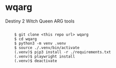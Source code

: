 # wqarg
Destiny 2 Witch Queen ARG tools
```

    $ git clone <this repo url> wqarg
    $ cd wqarg
    $ python3 -m venv .venv
    $ source ./.venv/bin/activate
    (.venv)$ pip3 install -r ./requirements.txt
    (.venv)$ playwright install
    (.venv)$ deactivate
```
